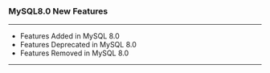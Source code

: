 ### MySQL8.0 New Features
--- 
+ Features Added in MySQL 8.0
+ Features Deprecated in MySQL 8.0
+ Features Removed in MySQL 8.0

---
